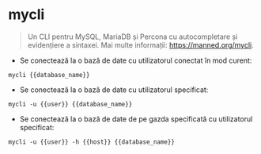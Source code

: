 # mycli

> Un CLI pentru MySQL, MariaDB și Percona cu autocompletare și evidențiere a sintaxei.
> Mai multe informații: <https://manned.org/mycli>.

- Se conectează la o bază de date cu utilizatorul conectat în mod curent:

`mycli {{database_name}}`

- Se conectează la o bază de date cu utilizatorul specificat:

`mycli -u {{user}} {{database_name}}`

- Se conectează la o bază de date de pe gazda specificată cu utilizatorul specificat:

`mycli -u {{user}} -h {{host}} {{database_name}}`
